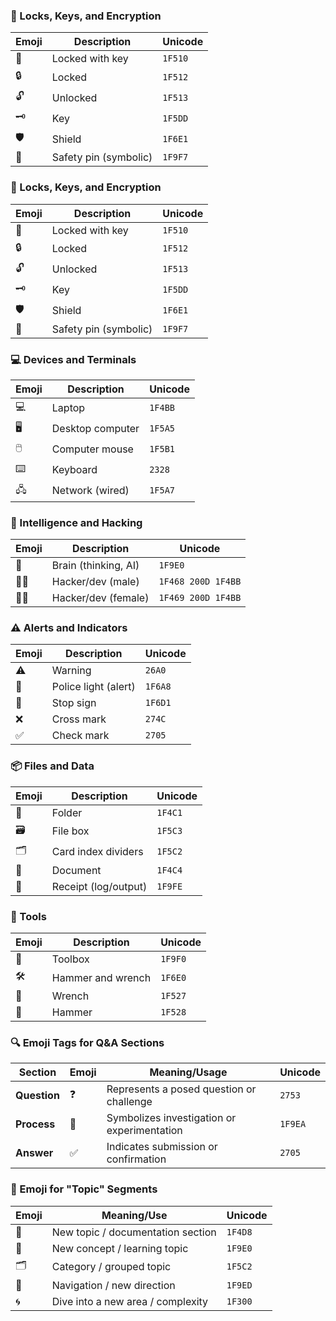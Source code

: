 ### 🔐 Locks, Keys, and Encryption
| Emoji | Description           | Unicode |
| ----- | --------------------- | ------- |
| 🔐    | Locked with key       | `1F510` |
| 🔒    | Locked                | `1F512` |
| 🔓    | Unlocked              | `1F513` |
| 🗝️   | Key                   | `1F5DD` |
| 🛡️   | Shield                | `1F6E1` |
| 🧷    | Safety pin (symbolic) | `1F9F7` |


### 🔐 Locks, Keys, and Encryption
| Emoji | Description           | Unicode |
| ----- | --------------------- | ------- |
| 🔐    | Locked with key       | `1F510` |
| 🔒    | Locked                | `1F512` |
| 🔓    | Unlocked              | `1F513` |
| 🗝️   | Key                   | `1F5DD` |
| 🛡️   | Shield                | `1F6E1` |
| 🧷    | Safety pin (symbolic) | `1F9F7` |


### 💻 Devices and Terminals
| Emoji | Description      | Unicode |
| ----- | ---------------- | ------- |
| 💻    | Laptop           | `1F4BB` |
| 🖥️   | Desktop computer | `1F5A5` |
| 🖱️   | Computer mouse   | `1F5B1` |
| ⌨️    | Keyboard         | `2328`  |
| 🖧    | Network (wired)  | `1F5A7` |


### 🧠 Intelligence and Hacking
| Emoji | Description          | Unicode            |
| ----- | -------------------- | ------------------ |
| 🧠    | Brain (thinking, AI) | `1F9E0`            |
| 👨‍💻 | Hacker/dev (male)    | `1F468 200D 1F4BB` |
| 👩‍💻 | Hacker/dev (female)  | `1F469 200D 1F4BB` |


### ⚠️ Alerts and Indicators
| Emoji | Description          | Unicode |
| ----- | -------------------- | ------- |
| ⚠️    | Warning              | `26A0`  |
| 🚨    | Police light (alert) | `1F6A8` |
| 🛑    | Stop sign            | `1F6D1` |
| ❌     | Cross mark           | `274C`  |
| ✅     | Check mark           | `2705`  |


### 📦 Files and Data
| Emoji | Description          | Unicode |
| ----- | -------------------- | ------- |
| 📁    | Folder               | `1F4C1` |
| 🗃️   | File box             | `1F5C3` |
| 🗂️   | Card index dividers  | `1F5C2` |
| 📄    | Document             | `1F4C4` |
| 🧾    | Receipt (log/output) | `1F9FE` |


### 🧰 Tools
| Emoji | Description       | Unicode |
| ----- | ----------------- | ------- |
| 🧰    | Toolbox           | `1F9F0` |
| 🛠️   | Hammer and wrench | `1F6E0` |
| 🔧    | Wrench            | `1F527` |
| 🔨    | Hammer            | `1F528` |


### 🔍 Emoji Tags for Q&A Sections
| Section      | Emoji | Meaning/Usage                               | Unicode|
| ------------ | ----- | ------------------------------------------- | ------------------------------- |
| **Question** | ❓     | Represents a posed question or challenge    | `2753`                          |
| **Process**  | 🧪    | Symbolizes investigation or experimentation | `1F9EA`                         |
| **Answer**   | ✅     | Indicates submission or confirmation        | `2705`                          |


### 📘 Emoji for "Topic" Segments

| Emoji | Meaning/Use                       | Unicode |
| ----- | --------------------------------- | ------- |
| 📘    | New topic / documentation section | `1F4D8` |
| 🧠    | New concept / learning topic      | `1F9E0` |
| 🗂️   | Category / grouped topic          | `1F5C2` |
| 🧭    | Navigation / new direction        | `1F9ED` |
| 🌀    | Dive into a new area / complexity | `1F300` |
